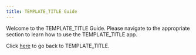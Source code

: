```yaml
---
title: TEMPLATE_TITLE Guide
---
```


Welcome to the TEMPLATE_TITLE Guide. Please navigate to the appropriate section to learn how to use the TEMPLATE_TITLE app.

Click [here](https://sub.mainProjectUrl/) to go back to TEMPLATE_TITLE.